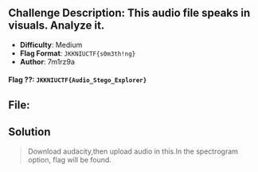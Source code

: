 ## Challenge Description: This audio file speaks in visuals. Analyze it.
- **Difficulty**: Medium
- **Flag Format**: `JKKNIUCTF{s0m3th!ng}`
- **Author**: 7m1rz9a

#### **Flag ??**: `JKKNIUCTF{Audio_Stego_Explorer}`

## File: 
## Solution
> Download audacity,then upload audio in this.In the spectrogram option, flag will be found.
